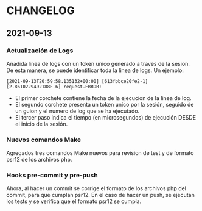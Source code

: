 # CHANGELOG
## 2021-09-13
### Actualización de Logs
Añadida linea de logs con un token unico generado a traves de la sesion. De esta manera, se puede identificar toda la
linea de logs. Un ejemplo:
```
[2021-09-13T20:59:58.135132+00:00] [613fbbce20fe2-1] [2.8610229492188E-6] request.ERROR:
```  
  * El primer corchete contiene la fecha de la ejecucion de la linea de log.
  * El segundo corchete presenta un token unico por la sesión, seguido de un guion y el numero de log que se ha ejecutado.
  * El tercer paso indica el tiempo (en microsegundos) de ejecución DESDE el inicio de la sesión.

### Nuevos comandos Make
Agregados tres comandos Make nuevos para revision de test y de formato psr12 de los archivos php.

### Hooks pre-commit y pre-push
Ahora, al hacer un commit se corrige el formato de los archivos php del commit, para que cumplan psr12.
En el caso de hacer un push, se ejecutan los tests y se verifica que el formato psr12 se cumpla.



